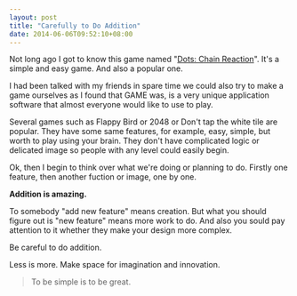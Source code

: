 ```yaml
---
layout: post
title: "Carefully to Do Addition"
date: 2014-06-06T09:52:10+08:00
---
```


Not long ago I got to know this game named "[Dots: Chain Reaction](http://a.mofang.com/pingce/102-51340-1.html)". It's a simple and easy game. And also a popular one.

I had been talked with my friends in spare time we could also try to make a game ourselves as I found that GAME was, is a very unique application software that almost everyone would like to use to play.

Several games such as Flappy Bird or 2048 or Don't tap the white tile are popular. They have some same features, for example, easy, simple, but worth to play using your brain. They don't have complicated logic or delicated image so people with any level could easily begin.

Ok, then I begin to think over what we're doing or planning to do. Firstly one feature, then another fuction or image, one by one.

<b>Addition is amazing.</b>

To somebody "add new feature" means creation. But what you should figure out is "new feature" means more work to do. And also you sould pay attention to it whether they make your design more complex.

Be careful to do addition.

Less is more. Make space for imagination and innovation.

<blockquote>To be simple is to be great.</blockquote>